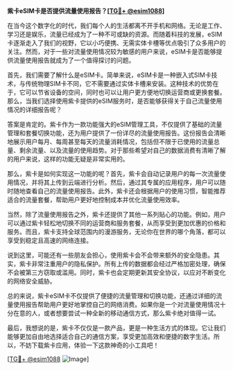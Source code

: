 **紫卡eSIM卡是否提供流量使用报告？[[TG💪+ @esim1088](https://t.me/s/esim1088)]**

在当今这个数字化的时代，我们每个人的生活都离不开手机和网络。无论是工作、学习还是娱乐，流量已经成为了一种不可或缺的资源。而随着科技的发展，eSIM卡逐渐走入了我们的视野，它以小巧便携、无需实体卡槽等优点吸引了众多用户的关注。然而，对于一些对流量使用情况较为敏感的用户来说，eSIM卡是否能够提供流量使用报告就成为了一个值得探讨的问题。

首先，我们需要了解什么是eSIM卡。简单来说，eSIM卡是一种嵌入式SIM卡技术，与传统物理SIM卡不同，它不需要通过实体卡槽来安装。这种技术的优势在于，它可以节省设备的空间，同时也可以让用户更方便地切换运营商或更换套餐。那么，当我们选择使用紫卡提供的eSIM服务时，是否能够获得关于自己流量使用情况的详细报告呢？

答案是肯定的。紫卡作为一款功能强大的eSIM管理工具，不仅提供了基础的流量管理和套餐切换功能，还为用户提供了一份详尽的流量使用报告。这份报告会清晰地展示用户每月、每周甚至每天的流量消耗情况，包括但不限于已使用的流量总量、剩余流量、以及流量的使用趋势。对于那些希望对自己的数据消费有清晰了解的用户来说，这样的功能无疑是非常实用的。

那么，紫卡是如何实现这一功能的呢？首先，紫卡会自动记录用户的每一次流量使用情况，并将其上传到云端进行分析。然后，通过其专属的应用程序，用户可以随时随地查看自己的流量使用报告。此外，紫卡还会根据用户的使用习惯，智能推荐适合的流量套餐，帮助用户更好地控制成本并优化流量使用效率。

当然，除了流量使用报告之外，紫卡还提供了其他一系列贴心的功能。例如，用户可以通过紫卡轻松地切换不同的运营商和服务套餐，从而享受到更加优惠的价格和服务。而且，紫卡支持全球范围内的漫游服务，无论你在世界的哪个角落，都可以享受到稳定且高速的网络连接。

说到这里，可能还有一些朋友会担心，使用紫卡会不会带来额外的安全隐患。其实，紫卡非常注重用户的隐私保护。所有上传的数据都会经过严格加密处理，确保不会被第三方窃取或滥用。同时，紫卡也会定期更新其安全协议，以应对不断变化的网络安全威胁。

总的来说，紫卡eSIM卡不仅提供了便捷的流量管理和切换功能，还通过详细的流量使用报告帮助用户更好地掌控自己的网络消费。如果你是一个对流量使用情况十分在意的人，或者想要尝试一种全新的移动通信方式，那么紫卡绝对值得一试。

最后，我想说的是，紫卡不仅仅是一款产品，更是一种生活方式的体现。它让我们能够更加自由地选择适合自己的通信方案，享受更加高效和便捷的数字生活。所以，不妨下载紫卡应用，体验一下这款神奇的小工具吧！

[[TG💪+ @esim1088](https://t.me/s/esim1088) ![Image](https://i.postimg.cc/4NQfJmqS/Snipaste-2025-05-13-00-14-12.png)]